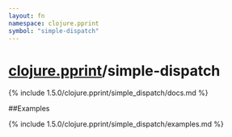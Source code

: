 ```yaml
---
layout: fn
namespace: clojure.pprint
symbol: "simple-dispatch"
---
```


# [clojure.pprint](../)/simple-dispatch

{% include 1.5.0/clojure.pprint/simple_dispatch/docs.md %}

##Examples

{% include 1.5.0/clojure.pprint/simple_dispatch/examples.md %}

